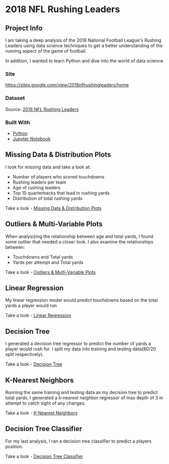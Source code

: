 # 2018 NFL Rushing Leaders

## Project Info

I am taking a deep analysis of the 2018 National Football League's Rushing Leaders using data science techniques to get a better understanding of the running aspect of the game of football. 

In addition, I wanted to learn Python and dive into the world of data science.

### Site
https://sites.google.com/view/2018nflrushingleaders/home

### Dataset
Source: [2018 NFL Rushing Leaders](https://www.pro-football-reference.com/years/2018/rushing.htm)

### Built With
- [Python](https://www.python.org/)
- [Jupyter Notebook](https://jupyter.org/)

## Missing Data & Distribution Plots

I look for missing data and take a look at:

- Number of players who scored touchdowns
- Rushing leaders per team
- Age of rushing leaders
- Top 10 quarterbacks that lead in rushing yards
- Distribution of total rushing yards

Take a look - [Missing Data & Distribution Plots](https://github.com/jrosario22/2018NFLRushingLeaders/blob/master/MissingDataDistributionPlots.ipynb)

## Outliers & Multi-Variable Plots

When analysizing the relationship between age and total yards, I found some outlier that needed a closer look. I also examine the relationships between:

- Touchdowns and Total yards
- Yards per attempt and Total yards

Take a look - [Outliers & Multi-Variable Plots](https://github.com/jrosario22/2018NFLRushingLeaders/blob/master/OutliersMultiVariablePlots.ipynb)

## Linear Regression

My linear regression model would predict touchdowns based on the total yards a player would run

Take a look - [Linear Regression](https://github.com/jrosario22/2018NFLRushingLeaders/blob/master/LinearRegression.ipynb)

## Decision Tree

I generated a decision tree regressor to predict the number of yards a player would rush for. I split my data into training and testing data(80/20 split respectively).

Take a look - [Decision Tree](https://github.com/jrosario22/2018NFLRushingLeaders/blob/master/LinearRegression.ipynb)

## K-Nearest Neighbors

Running the same training and testing data as my decision tree to predict total yards, I generated a k-nearest neighbor regressor of max depth of 3 in attempt to catch sight of any changes.

Take a look - [K-Nearest Neighbors](https://github.com/jrosario22/2018NFLRushingLeaders/blob/master/K-NearestNeighbors.ipynb)

## Decision Tree Classifier

For my last analysis, I ran a decision tree classifier to predict a players position.

Take a look - [Decision Tree Classifier](https://github.com/jrosario22/2018NFLRushingLeaders/blob/master/DecisionTreeClassifier.ipynb)
